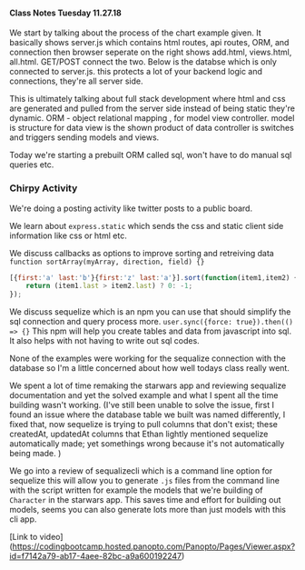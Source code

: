 #### Class Notes Tuesday 11.27.18
We start by talking about the process of the chart example given.
It basically shows server.js which contains html routes, api routes, ORM, and connection
then browser seperate on the right shows add.html, views.html, all.html. 
GET/POST connect the two.
Below is the databse which is only connected to server.js.
this protects a lot of your backend logic and connections, they're all server side. 

This is ultimately talking about full stack development where html and css are generated and pulled from the server side instead of being static they're dynamic.
ORM - object relational mapping , for model view controller. model is structure for data view is the shown product of data controller is switches and triggers sending models and views. 

Today we're starting a prebuilt ORM called sql, won't have to do manual sql queries etc. 
 

### Chirpy Activity

We're doing a posting activity like twitter posts to a public board. 

We learn about `express.static` which sends the css and static client side information like css or html etc. 

We discuss callbacks as options to improve sorting and retreiving data
`function sortArray(myArray, direction, field) {}`

```js
[{first:'a' last:'b'}{first:'z' last:'a'}].sort(function(item1,item2) {
    return (item1.last > item2.last) ? 0: -1;
});
```
We discuss sequelize which is an npm you can use that should simplify the sql connection and query process more. 
`user.sync({force: true}).then(() => {}`
This npm will help you create tables and data from javascript into sql.
It also helps with not having to write out sql codes.

None of the examples were working for the sequalize connection with the database so I'm a little concerned about how well todays class really went.

We spent a lot of time remaking the starwars app and reviewing sequalize documentation and yet the solved example and what I spent all the time building wasn't working. (I've still been unable to solve the issue, first I found an issue where the database table we built was named differently, I fixed that, now sequelize is trying to pull columns that don't exist; these createdAt, updatedAt columns that Ethan lightly mentioned sequelize automatically made; yet somethings wrong because it's not automatically being made. ) 

We go into a review of sequalizecli which is a command line option for sequelize
this will allow you to generate `.js` files from the command line with the script written for example the models that we're building of `Character` in the starwars app.
This saves time and effort for building out models, seems you can also generate lots more than just models with this cli app.

[Link to video] (https://codingbootcamp.hosted.panopto.com/Panopto/Pages/Viewer.aspx?id=f7142a79-ab17-4aee-82bc-a9a600192247)